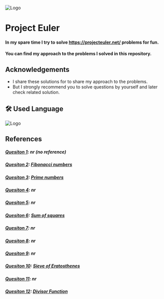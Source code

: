 
![Logo](https://projecteuler.net/images/clipart/euler_portrait.png)


# Project Euler

#### In my spare time I try to solve https://projecteuler.net/ problems for fun. 
#### You can find my approach to the problems I solved in this repository. 
## Acknowledgements

* I share these solutions for to share my approach to the problems. 
* But I strongly recommend you to solve questions by yourself and later check related solution.
## 🛠 Used Language
![Logo](https://www.python.org/static/img/python-logo.png)

## References
##### [Quesiton 1](https://github.com/mstft/ProjectEuler/blob/master/Question_1.py): nr (no reference)
##### [Quesiton 2](https://github.com/mstft/ProjectEuler/blob/master/Question_2.py): [Fibonacci numbers](https://en.wikipedia.org/wiki/Fibonacci_number)
##### [Quesiton 3](https://github.com/mstft/ProjectEuler/blob/master/Question_3.py): [Prime numbers](https://en.wikipedia.org/wiki/Prime_number)
##### [Quesiton 4](https://github.com/mstft/ProjectEuler/blob/master/Question_4.py): nr
##### [Quesiton 5](https://github.com/mstft/ProjectEuler/blob/master/Question_5.py): nr
##### [Quesiton 6](https://github.com/mstft/ProjectEuler/blob/master/Question_6.py): [Sum of squares](https://www.cuemath.com/algebra/sum-of-squares/)
##### [Quesiton 7](https://github.com/mstft/ProjectEuler/blob/master/Question_7.py): nr
##### [Quesiton 8](https://github.com/mstft/ProjectEuler/blob/master/Question_8.py): nr
##### [Quesiton 9](https://github.com/mstft/ProjectEuler/blob/master/Question_9.py): nr
##### [Quesiton 10](https://github.com/mstft/ProjectEuler/blob/master/Question_10.py): [Sieve of Eratosthenes](https://en.wikipedia.org/wiki/Sieve_of_Eratosthenes)
##### [Quesiton 11](https://github.com/mstft/ProjectEuler/blob/master/Question_11.py): nr
##### [Quesiton 12](https://github.com/mstft/ProjectEuler/blob/master/Question_12.py): [Divisor Function](https://en.wikipedia.org/wiki/Divisor_function)